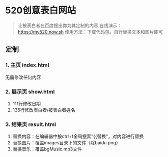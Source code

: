 # 520创意表白网站
> 让被表白者在百度搜出你为其定制的内容
在线演示：https://my520.now.sh
使用方法：下载代码包，自行替换文本和图片即可
## 定制
### 1. 主页 index.html
无需修改任何内容
### 2. 展示页 show.html
1. 111行修改日期
2. 135行修改表白者/被表白者姓名
### 3. 结果页 result.html
1. 替换内容：在编辑器中按ctrl+f全局搜索"{{替换"，对内容进行替换
2. 替换图片：覆盖images目录下的文件（除baidu.png）
3. 替换音乐：覆盖bgMusic.mp3文件
